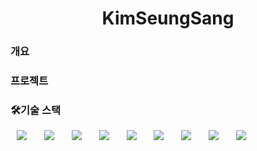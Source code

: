 <h1 align="center"> KimSeungSang</h1>

<h3>개요</h3>


<h3>프로젝트</h3>



<h3>🛠기술 스택</h3>
<div>
<img src="https://img.shields.io/badge/Java-007396?style=flat-square&logo=Java&logoColor=white" style="height : auto; margin-left : 10px; margin-right : 10px;"/></a>&nbsp;
<img src="https://img.shields.io/badge/Kotlin-7F52FF?style=flat-square&logo=Kotlin&logoColor=white" style="height : auto; margin-left : 10px; margin-right : 10px;"/>&nbsp;
<img src="https://img.shields.io/badge/SpringFramework-6DB33F?style=flat-square&logo=Spring&logoColor=white" style="height : auto; margin-left : 10px; margin-right : 10px;"/></a>&nbsp;
<img src="https://img.shields.io/badge/MySQL-4479A1?style=flat-square&logo=MySQL&logoColor=white" style="height : auto; margin-left : 10px; margin-right : 10px;"/></a>&nbsp;
<img src="https://img.shields.io/badge/PostgreSQL-4169E1?style=flat-square&logo=PostgreSQL&logoColor=white" style="height : auto; margin-left : 10px; margin-right : 10px;"/>&nbsp;
<img src="https://img.shields.io/badge/HTML5-E34F26?style=flat-square&logo=HTML5&logoColor=white" style="height : auto; margin-left : 10px; margin-right : 10px;"/></a>&nbsp;
<img src="https://img.shields.io/badge/CSS3-1572B6?style=flat-square&logo=CSS3&logoColor=white" style="height : auto; margin-left : 10px; margin-right : 10px;"/></a>&nbsp;
<img src="https://img.shields.io/badge/JavaScript-F7DF1E?style=flat-square&logo=JavaScript&logoColor=white" style="height : auto; margin-left : 10px; margin-right : 10px;"/></a>&nbsp;
<img src="https://img.shields.io/badge/AWS-FF9900?style=flat-square&logo=amazonec2&logoColor=white" style="height : auto; margin-left : 10px; margin-right : 10px;"/></a>&nbsp;
</div>
